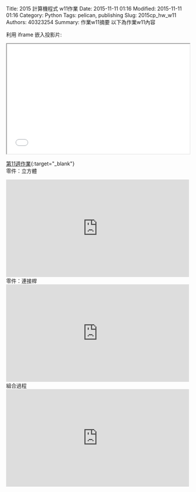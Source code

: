 Title: 2015 計算機程式 w11作業
Date: 2015-11-11 01:16
Modified: 2015-11-11 01:16
Category: Python
Tags: pelican, publishing
Slug: 2015cp_hw_w11
Authors: 40323254
Summary: 作業w11摘要
以下為作業w11內容

利用 iframe 嵌入投影片:

<iframe src="simplest6.html" width="500" height="300"></iframe>

[第11週作業](simplest6.html){:target="_blank"}
<br/>
零件：立方體

<iframe src="https://player.vimeo.com/video/151621632" width="500" height="266" frameborder="0" webkitallowfullscreen mozallowfullscreen allowfullscreen></iframe>  
<br/>
零件：連接桿

<iframe src="https://player.vimeo.com/video/151621631" width="500" height="266" frameborder="0" webkitallowfullscreen mozallowfullscreen allowfullscreen></iframe>  
<br/>
組合過程

<iframe src="https://player.vimeo.com/video/151621630" width="500" height="266" frameborder="0" webkitallowfullscreen mozallowfullscreen allowfullscreen></iframe>  
